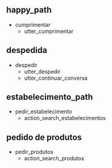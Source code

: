## happy_path
* cumprimentar
    - utter_cumprimentar

## despedida
* despedir
    - utter_despedir
    - utter_continuar_conversa

## estabelecimento_path
* pedir_estabelecimento
    - action_search_estabelecimentos

## pedido de produtos
* pedir_produtos
    - action_search_produtos


